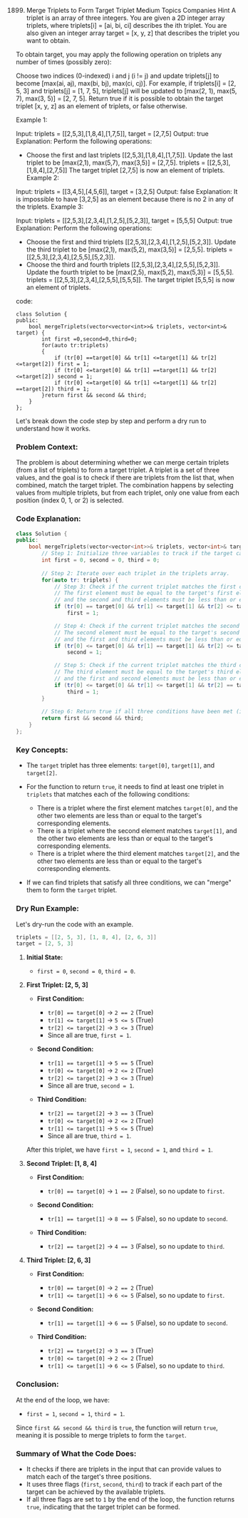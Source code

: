 1899. Merge Triplets to Form Target Triplet
Medium
Topics
Companies
Hint
A triplet is an array of three integers. You are given a 2D integer array triplets, where triplets[i] = [ai, bi, ci] describes the ith triplet. You are also given an integer array target = [x, y, z] that describes the triplet you want to obtain.

To obtain target, you may apply the following operation on triplets any number of times (possibly zero):

Choose two indices (0-indexed) i and j (i != j) and update triplets[j] to become [max(ai, aj), max(bi, bj), max(ci, cj)].
For example, if triplets[i] = [2, 5, 3] and triplets[j] = [1, 7, 5], triplets[j] will be updated to [max(2, 1), max(5, 7), max(3, 5)] = [2, 7, 5].
Return true if it is possible to obtain the target triplet [x, y, z] as an element of triplets, or false otherwise.

 

Example 1:

Input: triplets = [[2,5,3],[1,8,4],[1,7,5]], target = [2,7,5]
Output: true
Explanation: Perform the following operations:
- Choose the first and last triplets [[2,5,3],[1,8,4],[1,7,5]]. Update the last triplet to be [max(2,1), max(5,7), max(3,5)] = [2,7,5]. triplets = [[2,5,3],[1,8,4],[2,7,5]]
The target triplet [2,7,5] is now an element of triplets.
Example 2:

Input: triplets = [[3,4,5],[4,5,6]], target = [3,2,5]
Output: false
Explanation: It is impossible to have [3,2,5] as an element because there is no 2 in any of the triplets.
Example 3:

Input: triplets = [[2,5,3],[2,3,4],[1,2,5],[5,2,3]], target = [5,5,5]
Output: true
Explanation: Perform the following operations:
- Choose the first and third triplets [[2,5,3],[2,3,4],[1,2,5],[5,2,3]]. Update the third triplet to be [max(2,1), max(5,2), max(3,5)] = [2,5,5]. triplets = [[2,5,3],[2,3,4],[2,5,5],[5,2,3]].
- Choose the third and fourth triplets [[2,5,3],[2,3,4],[2,5,5],[5,2,3]]. Update the fourth triplet to be [max(2,5), max(5,2), max(5,3)] = [5,5,5]. triplets = [[2,5,3],[2,3,4],[2,5,5],[5,5,5]].
The target triplet [5,5,5] is now an element of triplets.

code:
```
class Solution {
public:
    bool mergeTriplets(vector<vector<int>>& triplets, vector<int>& target) {
        int first =0,second=0,third=0;
        for(auto tr:triplets)
        {
            if (tr[0] ==target[0] && tr[1] <=target[1] && tr[2] <=target[2]) first = 1;
            if (tr[0] <=target[0] && tr[1] ==target[1] && tr[2] <=target[2]) second = 1;
            if (tr[0] <=target[0] && tr[1] <=target[1] && tr[2] ==target[2]) third = 1;
        }return first && second && third;
    }
};
```

Let's break down the code step by step and perform a dry run to understand how it works.

### Problem Context:
The problem is about determining whether we can merge certain triplets (from a list of triplets) to form a target triplet. A triplet is a set of three values, and the goal is to check if there are triplets from the list that, when combined, match the target triplet. The combination happens by selecting values from multiple triplets, but from each triplet, only one value from each position (index 0, 1, or 2) is selected.

### Code Explanation:

```cpp
class Solution {
public:
    bool mergeTriplets(vector<vector<int>>& triplets, vector<int>& target) {
        // Step 1: Initialize three variables to track if the target can be achieved.
        int first = 0, second = 0, third = 0;
        
        // Step 2: Iterate over each triplet in the triplets array.
        for(auto tr: triplets) {
            // Step 3: Check if the current triplet matches the first condition of the target.
            // The first element must be equal to the target's first element,
            // and the second and third elements must be less than or equal to the target's corresponding elements.
            if (tr[0] == target[0] && tr[1] <= target[1] && tr[2] <= target[2]) 
                first = 1;

            // Step 4: Check if the current triplet matches the second condition of the target.
            // The second element must be equal to the target's second element,
            // and the first and third elements must be less than or equal to the target's corresponding elements.
            if (tr[0] <= target[0] && tr[1] == target[1] && tr[2] <= target[2]) 
                second = 1;

            // Step 5: Check if the current triplet matches the third condition of the target.
            // The third element must be equal to the target's third element,
            // and the first and second elements must be less than or equal to the target's corresponding elements.
            if (tr[0] <= target[0] && tr[1] <= target[1] && tr[2] == target[2]) 
                third = 1;
        }
        
        // Step 6: Return true if all three conditions have been met (i.e., first, second, and third are all 1).
        return first && second && third;
    }
};
```

### Key Concepts:
- The `target` triplet has three elements: `target[0]`, `target[1]`, and `target[2]`.
- For the function to return `true`, it needs to find at least one triplet in `triplets` that matches each of the following conditions:
  - There is a triplet where the first element matches `target[0]`, and the other two elements are less than or equal to the target's corresponding elements.
  - There is a triplet where the second element matches `target[1]`, and the other two elements are less than or equal to the target's corresponding elements.
  - There is a triplet where the third element matches `target[2]`, and the other two elements are less than or equal to the target's corresponding elements.

- If we can find triplets that satisfy all three conditions, we can "merge" them to form the `target` triplet.

### Dry Run Example:

Let's dry-run the code with an example.

```cpp
triplets = [[2, 5, 3], [1, 8, 4], [2, 6, 3]]
target = [2, 5, 3]
```

1. **Initial State:**
   - `first = 0`, `second = 0`, `third = 0`.

2. **First Triplet: [2, 5, 3]**
   - **First Condition:**
     - `tr[0] == target[0]` → `2 == 2` (True)
     - `tr[1] <= target[1]` → `5 <= 5` (True)
     - `tr[2] <= target[2]` → `3 <= 3` (True)
     - Since all are true, `first = 1`.

   - **Second Condition:**
     - `tr[1] == target[1]` → `5 == 5` (True)
     - `tr[0] <= target[0]` → `2 <= 2` (True)
     - `tr[2] <= target[2]` → `3 <= 3` (True)
     - Since all are true, `second = 1`.

   - **Third Condition:**
     - `tr[2] == target[2]` → `3 == 3` (True)
     - `tr[0] <= target[0]` → `2 <= 2` (True)
     - `tr[1] <= target[1]` → `5 <= 5` (True)
     - Since all are true, `third = 1`.

   After this triplet, we have `first = 1`, `second = 1`, and `third = 1`.

3. **Second Triplet: [1, 8, 4]**
   - **First Condition:**
     - `tr[0] == target[0]` → `1 == 2` (False), so no update to `first`.

   - **Second Condition:**
     - `tr[1] == target[1]` → `8 == 5` (False), so no update to `second`.

   - **Third Condition:**
     - `tr[2] == target[2]` → `4 == 3` (False), so no update to `third`.

4. **Third Triplet: [2, 6, 3]**
   - **First Condition:**
     - `tr[0] == target[0]` → `2 == 2` (True)
     - `tr[1] <= target[1]` → `6 <= 5` (False), so no update to `first`.

   - **Second Condition:**
     - `tr[1] == target[1]` → `6 == 5` (False), so no update to `second`.

   - **Third Condition:**
     - `tr[2] == target[2]` → `3 == 3` (True)
     - `tr[0] <= target[0]` → `2 <= 2` (True)
     - `tr[1] <= target[1]` → `6 <= 5` (False), so no update to `third`.

### Conclusion:
At the end of the loop, we have:
- `first = 1`, `second = 1`, `third = 1`.

Since `first && second && third` is `true`, the function will return `true`, meaning it is possible to merge triplets to form the `target`.

### Summary of What the Code Does:
- It checks if there are triplets in the input that can provide values to match each of the target's three positions.
- It uses three flags (`first`, `second`, `third`) to track if each part of the target can be achieved by the available triplets.
- If all three flags are set to `1` by the end of the loop, the function returns `true`, indicating that the target triplet can be formed.
